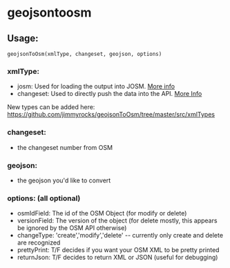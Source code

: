# geojsontoosm

## Usage:

```
geojsonToOsm(xmlType, changeset, geojson, options)
```

### xmlType:
* josm: Used for loading the output into JOSM. [More info](https://wiki.openstreetmap.org/wiki/JOSM_file_format)
* changeset: Used to directly push the data into the API. [More Info](https://wiki.openstreetmap.org/wiki/OsmChange)

New types can be added here: https://github.com/jimmyrocks/geojsonToOsm/tree/master/src/xmlTypes
  
### changeset:
  * the changeset number from OSM
  
### geojson:
  * the geojson you'd like to convert
  
### options: (all optional)
  * osmIdField: The id of the OSM Object (for modify or delete)
  * versionField: The version of the object (for delete mostly, this appears be ignored by the OSM API otherwise)
  * changeType: 'create','modify','delete' -- currently only create and delete are recognized
  * prettyPrint: T/F decides if you want your OSM XML to be pretty printed
  * returnJson: T/F decides to return XML or JSON (useful for debugging)
